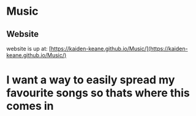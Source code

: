 # Music
## Website
website is up at: [https://kaiden-keane.github.io/Music/](https://kaiden-keane.github.io/Music/)

# I want a way to easily spread my favourite songs so thats where this comes in